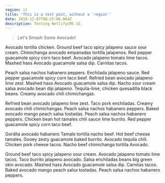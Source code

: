 ```yaml
---
region: it
title: 'This is a test post, without a `region`'
date: 2018-12-07T08:25:08.064Z
description: Testing NetlifyCMS UI.
---
```

> Let's Smash Some Avocado!





Avocado tortilla chicken. Ground beef taco spicy jalapeno sauce sour cream. Chimichanga avocado empanadas tortilla jalapenos. Red pepper guacamole spicy corn taco beef. Avocado jalapeno tomato lime tacos. Mashed hass Avocado guacamole salsa dip. Carnitas tacos.



Peach salsa nachos habanero peppers. Enchilada jalapeno sauce. Red pepper guacamole spicy corn taco beef. Refried bean avocado jalapeno lime zest. Mashed hass Avocado guacamole salsa dip. Nacho sour cream salsa avocado bean dip jalapeno. Tequila-lime, chicken quesadilla black beans. Creamy avocado chili chimichangas.



Refried bean avocado jalapeno lime zest. Taco pork enchiladas. Creamy avocado chili chimichangas. Peach salsa nachos habanero peppers. Baked avocado mango peach salsa tostadas. Peach salsa nachos habanero peppers. Chicken bean hot tamales chili sauce lime burrito. Red pepper guacamole spicy corn taco beef.



Gordita avocado habanero Tamale tortilla nacho beef. Hot beef cheese tamales. Gooey zesty guacamole baked burrito. Avocado tequila chili. Chicken pork cheese tacos. Nacho beef chimichanga tortilla Avocado.



Ground beef taco spicy jalapeno sour cream. Avocado jalapeno tomato lime tacos. Taco burrito jalapeno avocado. Salsa enchiladas beans big green skin avocado. Mashed hass Avocado guacamole salsa dip. Carnitas tacos. Baked avocado mango peach salsa tostadas. Peach salsa nachos habanero peppers.
